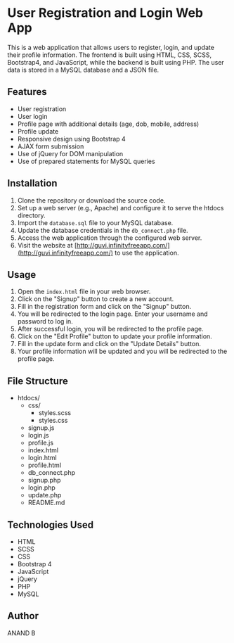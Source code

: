 # User Registration and Login Web App

This is a web application that allows users to register, login, and update their profile information. The frontend is built using HTML, CSS, SCSS, Bootstrap4, and JavaScript, while the backend is built using PHP. The user data is stored in a MySQL database and a JSON file.

## Features

- User registration
- User login
- Profile page with additional details (age, dob, mobile, address)
- Profile update
- Responsive design using Bootstrap 4
- AJAX form submission
- Use of jQuery for DOM manipulation
- Use of prepared statements for MySQL queries

## Installation

 1. Clone the repository or download the source code.
 2. Set up a web server (e.g., Apache) and configure   it to serve the htdocs directory.
 3. Import the `database.sql` file to your MySQL  database.
 4. Update the database credentials in the `db_connect.php` file.
 5. Access the web application through the configured web server.
 6. Visit the website at [http://guvi.infinityfreeapp.com/](http://guvi.infinityfreeapp.com/) to use the application.

## Usage

1. Open the `index.html` file in your web browser.
2. Click on the "Signup" button to create a new account.
3. Fill in the registration form and click on the "Signup" button.
4. You will be redirected to the login page. Enter your username and password to log in.
5. After successful login, you will be redirected to the profile page.
6. Click on the "Edit Profile" button to update your profile information.
7. Fill in the update form and click on the "Update Details" button.
8. Your profile information will be updated and you will be redirected to the profile page.

## File Structure

- htdocs/
  - css/
    - styles.scss
    - styles.css
  - signup.js
  - login.js
  - profile.js
  - index.html
  - login.html
  - profile.html
  - db_connect.php
  - signup.php
  - login.php
  - update.php
  - README.md



## Technologies Used
- HTML
- SCSS
- CSS
- Bootstrap 4
- JavaScript
- jQuery
- PHP
- MySQL

## Author
ANAND B


